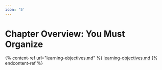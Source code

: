```yaml
---
icon: '5'
---
```


# Chapter Overview: You Must Organize

{% content-ref url="learning-objectives.md" %}
[learning-objectives.md](learning-objectives.md)
{% endcontent-ref %}

